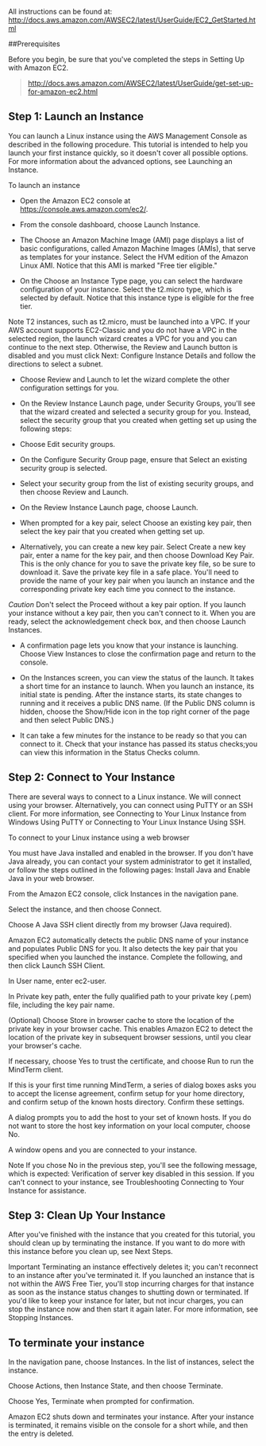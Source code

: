 All instructions can be found at: http://docs.aws.amazon.com/AWSEC2/latest/UserGuide/EC2_GetStarted.html

##Prerequisites

Before you begin, be sure that you've completed the steps in Setting Up with Amazon EC2.
> http://docs.aws.amazon.com/AWSEC2/latest/UserGuide/get-set-up-for-amazon-ec2.html

## Step 1: Launch an Instance

You can launch a Linux instance using the AWS Management Console as described in the following procedure. This tutorial is intended to help you launch your first instance quickly, so it doesn't cover all possible options. For more information about the advanced options, see Launching an Instance.

To launch an instance

* Open the Amazon EC2 console at https://console.aws.amazon.com/ec2/.

* From the console dashboard, choose Launch Instance.

* The Choose an Amazon Machine Image (AMI) page displays a list of basic configurations, called Amazon Machine Images (AMIs), that serve as templates for your instance. Select the HVM edition of the Amazon Linux AMI. Notice that this AMI is marked "Free tier eligible."

* On the Choose an Instance Type page, you can select the hardware configuration of your instance. Select the t2.micro type, which is selected by default. Notice that this instance type is eligible for the free tier.

Note
T2 instances, such as t2.micro, must be launched into a VPC. If your AWS account supports EC2-Classic and you do not have a VPC in the selected region, the launch wizard creates a VPC for you and you can continue to the next step. Otherwise, the Review and Launch button is disabled and you must click Next: Configure Instance Details and follow the directions to select a subnet.
* Choose Review and Launch to let the wizard complete the other configuration settings for you.

* On the Review Instance Launch page, under Security Groups, you'll see that the wizard created and selected a security group for you. Instead, select the security group that you created when getting set up using the following steps:

* Choose Edit security groups.

* On the Configure Security Group page, ensure that Select an existing security group is selected.

* Select your security group from the list of existing security groups, and then choose Review and Launch.

* On the Review Instance Launch page, choose Launch.

* When prompted for a key pair, select Choose an existing key pair, then select the key pair that you created when getting set up.

* Alternatively, you can create a new key pair. Select Create a new key pair, enter a name for the key pair, and then choose Download Key Pair. This is the only chance for you to save the private key file, so be sure to download it. Save the private key file in a safe place. You'll need to provide the name of your key pair when you launch an instance and the corresponding private key each time you connect to the instance.

*Caution*
Don't select the Proceed without a key pair option. If you launch your instance without a key pair, then you can't connect to it.
When you are ready, select the acknowledgement check box, and then choose Launch Instances.

* A confirmation page lets you know that your instance is launching. Choose View Instances to close the confirmation page and return to the console.

* On the Instances screen, you can view the status of the launch. It takes a short time for an instance to launch. When you launch an instance, its initial state is pending. After the instance starts, its state changes to running and it receives a public DNS name. (If the Public DNS column is hidden, choose the Show/Hide icon in the top right corner of the page and then select Public DNS.)

* It can take a few minutes for the instance to be ready so that you can connect to it. Check that your instance has passed its status checks;you can view this information in the Status Checks column.

## Step 2: Connect to Your Instance

There are several ways to connect to a Linux instance. We will connect using your browser. Alternatively, you can connect using PuTTY or an SSH client. For more information, see Connecting to Your Linux Instance from Windows Using PuTTY or Connecting to Your Linux Instance Using SSH.

To connect to your Linux instance using a web browser

You must have Java installed and enabled in the browser. If you don't have Java already, you can contact your system administrator to get it installed, or follow the steps outlined in the following pages: Install Java and Enable Java in your web browser.

From the Amazon EC2 console, click Instances in the navigation pane.

Select the instance, and then choose Connect.

Choose A Java SSH client directly from my browser (Java required).

Amazon EC2 automatically detects the public DNS name of your instance and populates Public DNS for you. It also detects the key pair that you specified when you launched the instance. Complete the following, and then click Launch SSH Client.

In User name, enter ec2-user.

In Private key path, enter the fully qualified path to your private key (.pem) file, including the key pair name.

(Optional) Choose Store in browser cache to store the location of the private key in your browser cache. This enables Amazon EC2 to detect the location of the private key in subsequent browser sessions, until you clear your browser's cache.

If necessary, choose Yes to trust the certificate, and choose Run to run the MindTerm client.

If this is your first time running MindTerm, a series of dialog boxes asks you to accept the license agreement, confirm setup for your home directory, and confirm setup of the known hosts directory. Confirm these settings.

A dialog prompts you to add the host to your set of known hosts. If you do not want to store the host key information on your local computer, choose No.

A window opens and you are connected to your instance.

Note
If you chose No in the previous step, you'll see the following message, which is expected:
Verification of server key disabled in this session.
If you can't connect to your instance, see Troubleshooting Connecting to Your Instance for assistance.

## Step 3: Clean Up Your Instance

After you've finished with the instance that you created for this tutorial, you should clean up by terminating the instance. If you want to do more with this instance before you clean up, see Next Steps.

Important
Terminating an instance effectively deletes it; you can't reconnect to an instance after you've terminated it.
If you launched an instance that is not within the AWS Free Tier, you'll stop incurring charges for that instance as soon as the instance status changes to shutting down or terminated. If you'd like to keep your instance for later, but not incur charges, you can stop the instance now and then start it again later. For more information, see Stopping Instances.

## To terminate your instance

In the navigation pane, choose Instances. In the list of instances, select the instance.

Choose Actions, then Instance State, and then choose Terminate.

Choose Yes, Terminate when prompted for confirmation.

Amazon EC2 shuts down and terminates your instance. After your instance is terminated, it remains visible on the console for a short while, and then the entry is deleted.
